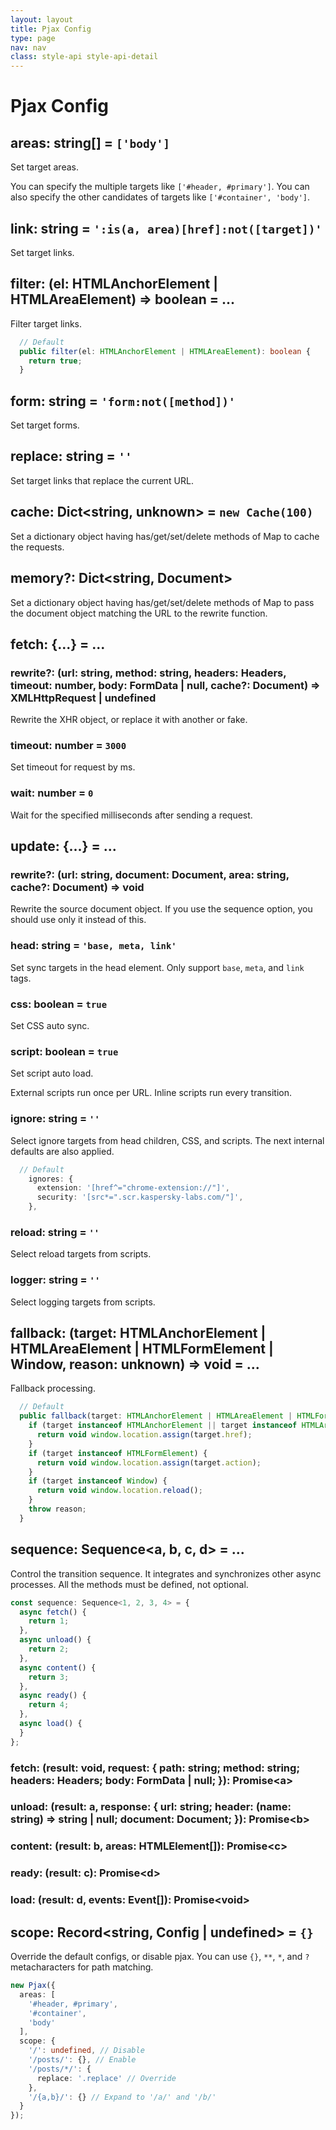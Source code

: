 ```yaml
---
layout: layout
title: Pjax Config
type: page
nav: nav
class: style-api style-api-detail
---
```


# Pjax Config

## areas: string[] = `['body']`

Set target areas.

You can specify the multiple targets like `['#header, #primary']`.
You can also specify the other candidates of targets like `['#container', 'body']`.

## link: string = `':is(a, area)[href]:not([target])'`

Set target links.

## filter: (el: HTMLAnchorElement | HTMLAreaElement) => boolean = ...

Filter target links.

```ts
  // Default
  public filter(el: HTMLAnchorElement | HTMLAreaElement): boolean {
    return true;
  }
```

## form: string = `'form:not([method])'`

Set target forms.

## replace: string = `''`

Set target links that replace the current URL.

## cache: Dict<string, unknown> = `new Cache(100)`

Set a dictionary object having has/get/set/delete methods of Map to cache the requests.

## memory?: Dict<string, Document>

Set a dictionary object having has/get/set/delete methods of Map to pass the document object matching the URL to the rewrite function.

## fetch: {...} = ...

### rewrite?: (url: string, method: string, headers: Headers, timeout: number, body: FormData | null, cache?: Document) => XMLHttpRequest | undefined

Rewrite the XHR object, or replace it with another or fake.

### timeout: number = `3000`

Set timeout for request by ms.

### wait: number = `0`

Wait for the specified milliseconds after sending a request.

## update: {...} = ...

### rewrite?: (url: string, document: Document, area: string, cache?: Document) => void

Rewrite the source document object.
If you use the sequence option, you should use only it instead of this.

### head: string = `'base, meta, link'`

Set sync targets in the head element. Only support `base`, `meta`, and `link` tags.

### css: boolean = `true`

Set CSS auto sync.

### script: boolean = `true`

Set script auto load.

External scripts run once per URL.
Inline scripts run every transition.

### ignore: string = `''`

Select ignore targets from head children, CSS, and scripts.
The next internal defaults are also applied.

```ts
  // Default
    ignores: {
      extension: '[href^="chrome-extension://"]',
      security: '[src*=".scr.kaspersky-labs.com/"]',
    },
```

### reload: string = `''`

Select reload targets from scripts.

### logger: string = `''`

Select logging targets from scripts.

## fallback: (target: HTMLAnchorElement | HTMLAreaElement | HTMLFormElement | Window, reason: unknown) => void = ...

Fallback processing.

```ts
  // Default
  public fallback(target: HTMLAnchorElement | HTMLAreaElement | HTMLFormElement | Window, reason: unknown): void {
    if (target instanceof HTMLAnchorElement || target instanceof HTMLAreaElement) {
      return void window.location.assign(target.href);
    }
    if (target instanceof HTMLFormElement) {
      return void window.location.assign(target.action);
    }
    if (target instanceof Window) {
      return void window.location.reload();
    }
    throw reason;
  }
```

## sequence: Sequence<a, b, c, d> = ...

Control the transition sequence.
It integrates and synchronizes other async processes.
All the methods must be defined, not optional.

```ts
const sequence: Sequence<1, 2, 3, 4> = {
  async fetch() {
    return 1;
  },
  async unload() {
    return 2;
  },
  async content() {
    return 3;
  },
  async ready() {
    return 4;
  },
  async load() {
  }
};
```

### fetch: (result: void, request: { path: string; method: string; headers: Headers; body: FormData | null; }): Promise\<a>

### unload: (result: a, response: { url: string; header: (name: string) => string | null; document: Document; }): Promise\<b>

### content: (result: b, areas: HTMLElement[]): Promise\<c>

### ready: (result: c): Promise\<d>

### load: (result: d, events: Event[]): Promise\<void>

## scope: Record<string, Config | undefined> = `{}`

Override the default configs, or disable pjax.
You can use `{}`, `**`, `*`, and `?` metacharacters for path matching.

```ts
new Pjax({
  areas: [
    '#header, #primary',
    '#container',
    'body'
  ],
  scope: {
    '/': undefined, // Disable
    '/posts/': {}, // Enable
    '/posts/*/': {
      replace: '.replace' // Override
    },
    '/{a,b}/': {} // Expand to '/a/' and '/b/'
  }
});
```
